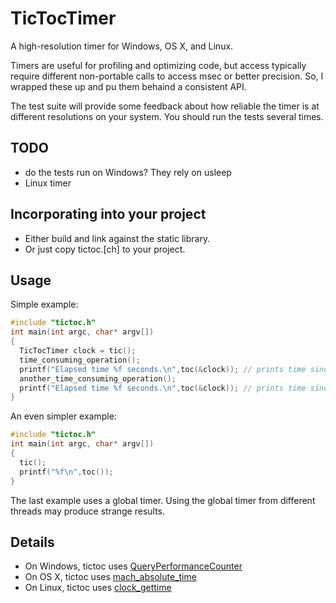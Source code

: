# TicTocTimer

A high-resolution timer for Windows, OS X, and Linux.

Timers are useful for profiling and optimizing code, but access typically
require different non-portable calls to access msec or better precision.  So, I
wrapped these up and pu them behaind a consistent API.

The test suite will provide some feedback about how reliable the timer is at different 
resolutions on your system.  You should run the tests several times.


## TODO

 - do the tests run on Windows?  They rely on usleep
 - Linux timer 

## Incorporating into your project

 - Either build and link against the static library.
 - Or just copy tictoc.[ch] to your project.

## Usage

Simple example:

```c
#include "tictoc.h"
int main(int argc, char* argv[])
{ 
  TicTocTimer clock = tic();
  time_consuming_operation();
  printf("Elapsed time %f seconds.\n",toc(&clock)); // prints time since last tic()  
  another_time_consuming_operation();
  printf("Elapsed time %f seconds.\n",toc(&clock)); // prints time since last toc()
}
```

An even simpler example:

```c
#include "tictoc.h"
int main(int argc, char* argv[])
{ 
  tic();
  printf("%f\n",toc());
}
```

The last example uses a global timer.  Using the global timer from different threads 
may produce strange results.

## Details

* On Windows, tictoc uses [QueryPerformanceCounter][1]
* On OS X, tictoc uses [mach_absolute_time][2]
* On Linux, tictoc uses [clock_gettime][3]

[1]: http://msdn.microsoft.com/en-us/library/windows/desktop/ms644904(v=vs.85).aspx
[2]: https://developer.apple.com/library/mac/#documentation/Darwin/Conceptual/KernelProgramming/services/services.html
[3]: http://www.tin.org/bin/man.cgi?section=3&topic=clock_gettime


